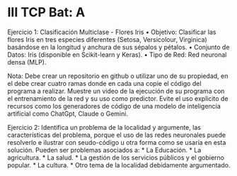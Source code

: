 # III TCP Bat: A

Ejercicio 1: Clasificación Multiclase - Flores Iris
•  Objetivo: Clasificar las flores Iris en tres especies diferentes (Setosa, Versicolour, Virginica) basándose en la longitud y anchura de sus sépalos y pétalos.
•  Conjunto de Datos: Iris (disponible en Scikit-learn y Keras).
•  Tipo de Red: Red neuronal densa (MLP).

Nota: Debe crear un repositorio en github o utilizar uno de su propiedad, en el debe crear cuatro ramas donde en cada una copie el código del programa a realizar. 
Muestre un video de la ejecución de su programa con el entrenamiento de la red y su uso como predictor.
Evite el uso explicito de recursos como los generadores de código de una modelo de inteligencia artificial como ChatGpt, Claude o Gemini.

Ejercicio 2:
Identifica un problema de la localidad y argumente, las características del problema,    porque el uso de las redes neuronales puede resolverlo e ilustrar con seudo-código u otra forma como se usaría en esta solución. Pueden ser problemas asociados a: 
     * La Educación.
     * La agricultura.
     * La salud.
     * La gestión de los servicios públicos y el gobierno popular.
     * La cultura.
     * Otro tema de la localidad debidamente argumentado.
